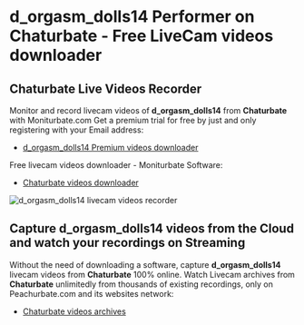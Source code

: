 # d_orgasm_dolls14 Performer on Chaturbate - Free LiveCam videos downloader

## Chaturbate Live Videos Recorder

Monitor and record livecam videos of **d_orgasm_dolls14** from **Chaturbate** with Moniturbate.com
Get a premium trial for free by just and only registering with your Email address:
* [d_orgasm_dolls14 Premium videos downloader](https://moniturbate.com/request-demo-licence-key.html)

Free livecam videos downloader - Moniturbate Software:
* [Chaturbate videos downloader](https://moniturbate.com/moniturbate-download-software.html)

![d_orgasm_dolls14 livecam videos recorder](https://peachurnet.com/templates/moniturbate-software.png)


## Capture d_orgasm_dolls14 videos from the Cloud and watch your recordings on Streaming

Without the need of downloading a software, capture **d_orgasm_dolls14** livecam videos from **Chaturbate** 100% online.
Watch Livecam archives from **Chaturbate** unlimitedly from thousands of existing recordings, only on Peachurbate.com and its websites network:
* [Chaturbate videos archives](https://peachurnet.com/)